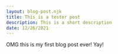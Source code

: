 ```yaml
---
layout: blog-post.njk
title: This is a tester post
description: This is a short description
date: 12/26/2021
---
```

OMG this is my first blog post ever! Yay!